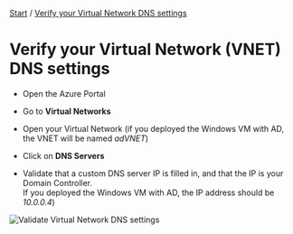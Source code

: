 [Start](/CA-Microsoft-WVD_ARM-Workshop-update/) / [Verify your Virtual Network DNS settings](/CA-Microsoft-WVD_ARM-Workshop/Verify%20DNS%20Settings)

# Verify your Virtual Network (VNET) DNS settings

 - Open the Azure Portal

 - Go to **Virtual Networks**

 - Open your Virtual Network (if you deployed the Windows VM with AD, the VNET will be named *adVNET*)

 - Click on **DNS Servers**

 - Validate that a custom DNS server IP is filled in, and that the IP is your Domain Controller. <br/>
If you deployed the Windows VM with AD, the IP address should be *10.0.0.4*)

![Validate Virtual Network DNS settings](https://michawets.github.io/CA-Microsoft-WVD_ARM-Workshop/images/AzurePortal-VirtualNetwork-ValidateDNS.png)


<script type="text/javascript">
    setTimeout(function() { 
            document.getElementById("sidebar").style.display = "none";
            document.getElementById("main-content").style.width = "90%"
            var x = document.getElementsByClassName('inner clearfix');
            x[0].style.width = "75%";
            var x = document.getElementsByClassName('inner');
            x[0].style.width = "90%";
            var x = document.getElementsByTagName('h1');
            x[0].style.width = "90%";
            x[0].style.textAlign = "center"
            x[0].innerHTML = "Microsoft & Cloud-Architect WVD Workshop"
        }, 250);
</script>